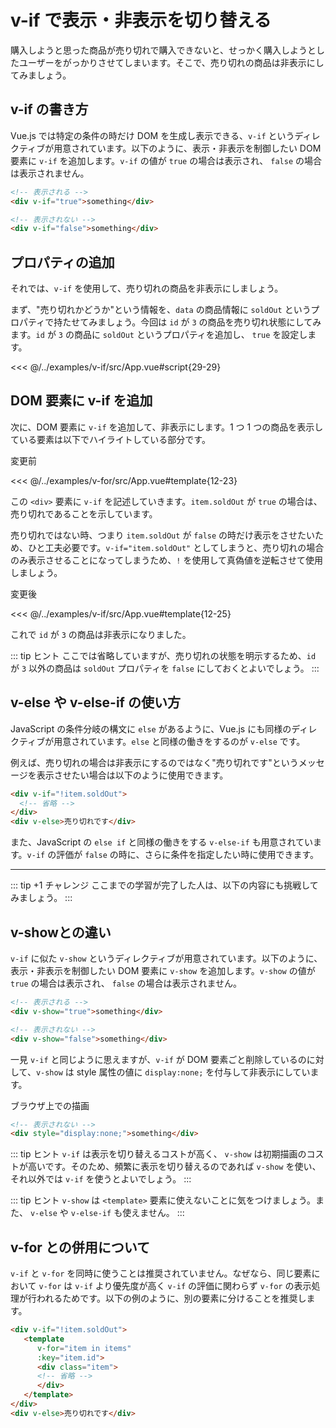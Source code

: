 # v-if で表示・非表示を切り替える

購入しようと思った商品が売り切れで購入できないと、せっかく購入しようとしたユーザーをがっかりさせてしまいます。そこで、売り切れの商品は非表示にしてみましょう。

## v-if の書き方

Vue.js では特定の条件の時だけ DOM を生成し表示できる、`v-if` というディレクティブが用意されています。以下のように、表示・非表示を制御したい DOM 要素に `v-if` を追加します。`v-if` の値が `true` の場合は表示され、 `false` の場合は表示されません。

```html
<!-- 表示される -->
<div v-if="true">something</div>

<!-- 表示されない -->
<div v-if="false">something</div>
```

## プロパティの追加

それでは、`v-if` を使用して、売り切れの商品を非表示にしましょう。

まず、"売り切れかどうか"という情報を、`data` の商品情報に `soldOut` というプロパティで持たせてみましょう。今回は `id` が `3` の商品を売り切れ状態にしてみます。`id` が `3` の商品に `soldOut` というプロパティを追加し、 `true` を設定します。

<<< @/../examples/v-if/src/App.vue#script{29-29}

## DOM 要素に v-if を追加

次に、DOM 要素に `v-if` を追加して、非表示にします。1 つ 1 つの商品を表示している要素は以下でハイライトしている部分です。

変更前

<<< @/../examples/v-for/src/App.vue#template{12-23}

この `<div>` 要素に `v-if` を記述していきます。`item.soldOut` が `true` の場合は、売り切れであることを示しています。

売り切れではない時、つまり `item.soldOut` が `false` の時だけ表示をさせたいため、ひと工夫必要です。`v-if="item.soldOut"` としてしまうと、売り切れの場合のみ表示させることになってしまうため、`!` を使用して真偽値を逆転させて使用しましょう。

変更後

<<< @/../examples/v-if/src/App.vue#template{12-25}

これで `id` が `3` の商品は非表示になりました。

::: tip ヒント
ここでは省略していますが、売り切れの状態を明示するため、`id` が `3` 以外の商品は `soldOut` プロパティを `false` にしておくとよいでしょう。
:::

## v-else や v-else-if の使い方

JavaScript の条件分岐の構文に `else` があるように、Vue.js にも同様のディレクティブが用意されています。`else` と同様の働きをするのが `v-else` です。

例えば、売り切れの場合は非表示にするのではなく"売り切れです"というメッセージを表示させたい場合は以下のように使用できます。

```html
<div v-if="!item.soldOut">
  <!-- 省略 -->
</div>
<div v-else>売り切れです</div>
```

また、JavaScript の `else if` と同様の働きをする `v-else-if` も用意されています。`v-if` の評価が `false` の時に、さらに条件を指定したい時に使用できます。

---

::: tip +1 チャレンジ
ここまでの学習が完了した人は、以下の内容にも挑戦してみましょう。
:::

## v-showとの違い
`v-if` に似た `v-show` というディレクティブが用意されています。以下のように、表示・非表示を制御したい DOM 要素に `v-show` を追加します。`v-show` の値が `true` の場合は表示され、 `false` の場合は表示されません。

```html
<!-- 表示される -->
<div v-show="true">something</div>

<!-- 表示されない -->
<div v-show="false">something</div>
```

一見 `v-if` と同じように思えますが、`v-if` が DOM 要素ごと削除しているのに対して、`v-show` は style 属性の値に `display:none;` を付与して非表示にしています。

ブラウザ上での描画
```html
<!-- 表示されない -->
<div style="display:none;">something</div>
```

::: tip ヒント
`v-if` は表示を切り替えるコストが高く、 `v-show` は初期描画のコストが高いです。そのため、頻繁に表示を切り替えるのであれば `v-show` を使い、それ以外では `v-if` を使うとよいでしょう。
:::

::: tip ヒント
`v-show` は `<template>` 要素に使えないことに気をつけましょう。また、 `v-else` や `v-else-if` も使えません。
:::

## v-for との併用について

`v-if` と `v-for` を同時に使うことは推奨されていません。なぜなら、同じ要素において `v-for` は `v-if` より優先度が高く `v-if` の評価に関わらず `v-for` の表示処理が行われるためです。以下の例のように、別の要素に分けることを推奨します。

```html
<div v-if="!item.soldOut">
   <template
      v-for="item in items"
      :key="item.id">
      <div class="item">
      <!-- 省略 -->
      </div>
   </template>
</div>
<div v-else>売り切れです</div>
```
